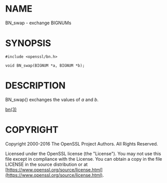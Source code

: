 # NAME

BN\_swap - exchange BIGNUMs

# SYNOPSIS

    #include <openssl/bn.h>

    void BN_swap(BIGNUM *a, BIGNUM *b);

# DESCRIPTION

BN\_swap() exchanges the values of _a_ and _b_.

[bn(3)](http://man.he.net/man3/bn)

# COPYRIGHT

Copyright 2000-2016 The OpenSSL Project Authors. All Rights Reserved.

Licensed under the OpenSSL license (the "License").  You may not use
this file except in compliance with the License.  You can obtain a copy
in the file LICENSE in the source distribution or at
[https://www.openssl.org/source/license.html](https://www.openssl.org/source/license.html).
